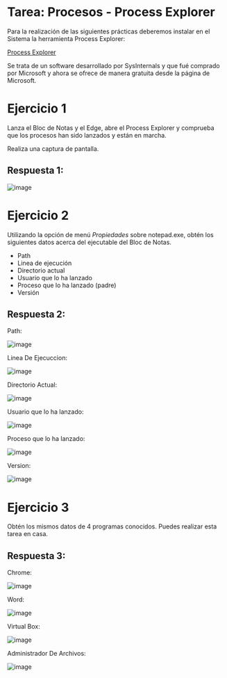 # Tarea: Procesos - Process Explorer

Para la realización de las siguientes prácticas deberemos instalar en el Sistema la herramienta Process Explorer:

[Process Explorer](https://docs.microsoft.com/en-us/sysinternals/downloads/process-explorer#download)

Se trata de un software desarrollado por SysInternals y que fué comprado por Microsoft y ahora se ofrece de manera gratuita desde la página de Microsoft.

# Ejercicio 1

Lanza el Bloc de Notas y el Edge, abre el Process Explorer y comprueba que los procesos han sido lanzados y están en marcha.

Realiza una captura de pantalla.

## Respuesta 1:

![image](https://github.com/tizixpk/Lab08/assets/170434202/b34cfaca-528f-4c78-8c66-4207aa58dc6d)

# Ejercicio 2

Utilizando la opción de menú *Propiedades* sobre notepad.exe, obtén los siguientes datos acerca del ejecutable del Bloc de Notas.
* Path
* Linea de ejecución
* Directorio actual
* Usuario que lo ha lanzado
* Proceso que lo ha lanzado (padre)
* Versión
  
## Respuesta 2:

Path:

![image](https://github.com/tizixpk/Lab08/assets/170434202/72e84387-0926-4229-8a07-53fccc7225a4)

Linea De Ejecuccion: 

![image](https://github.com/tizixpk/Lab08/assets/170434202/84c89184-0dcb-4102-b829-0d4a13d9b535)

Directorio Actual:

![image](https://github.com/tizixpk/Lab08/assets/170434202/32332b27-8bef-45ab-978b-c8759b07becf)

Usuario que lo ha lanzado:

![image](https://github.com/tizixpk/Lab08/assets/170434202/2640d5d7-6846-4a5b-b1f9-3a3efd132ab4)

Proceso que lo ha lanzado:

![image](https://github.com/tizixpk/Lab08/assets/170434202/53fa23b9-65df-46ff-bce0-0747b8376d78)

Version:

![image](https://github.com/tizixpk/Lab08/assets/170434202/663718eb-8a9d-4a7d-8421-25af365c68f8)

# Ejercicio 3

Obtén los mismos datos de 4 programas conocidos. Puedes realizar esta tarea en casa.

## Respuesta 3:

Chrome:

![image](https://github.com/tizixpk/Lab08/assets/170434202/867bf78b-0fee-43ab-a070-d224bf2c97c5)

Word:

![image](https://github.com/tizixpk/Lab08/assets/170434202/e497989e-a74b-4165-be47-bd67f1aa4104)

Virtual Box:

![image](https://github.com/tizixpk/Lab08/assets/170434202/3ffdd16b-94c1-410d-874a-97e97873fbf3)

Administrador De Archivos:

![image](https://github.com/tizixpk/Lab08/assets/170434202/c9a13c50-7885-4087-99b5-baca8a2bb95a)


